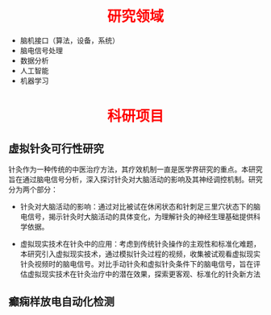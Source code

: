 # <center><font color="red">**研究领域**</font></center>

* 脑机接口（算法，设备，系统）
* 脑电信号处理
* 数据分析
* 人工智能
* 机器学习

# <center><font color="red">**科研项目**</font></center>

## **虚拟针灸可行性研究**

针灸作为一种传统的中医治疗方法，其疗效机制一直是医学界研究的重点。本研究旨在通过脑电信号分析，深入探讨针灸对大脑活动的影响及其神经调控机制。研究分为两个部分：

* 针灸对大脑活动的影响：通过对比被试在休闲状态和针刺足三里穴状态下的脑电信号，揭示针灸时大脑活动的具体变化，为理解针灸的神经生理基础提供科学依据。

* 虚拟现实技术在针灸中的应用：考虑到传统针灸操作的主观性和标准化难题，本研究引入虚拟现实技术，通过模拟针灸过程的视频，收集被试观看虚拟现实针灸视频时的脑电信号。对比手动针灸和虚拟针灸条件下的脑电信号，旨在评估虚拟现实技术在针灸治疗中的潜在效果，探索更客观、标准化的针灸新方法

## **癫痫样放电自动化检测**



